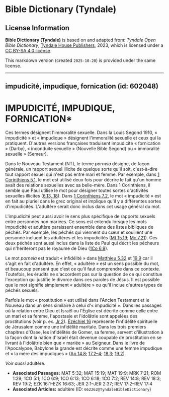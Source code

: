 # Bible Dictionary (Tyndale)

## License Information

**Bible Dictionary (Tyndale)** is based on and adapted from: _Tyndale Open Bible Dictionary_, [Tyndale House Publishers](https://tyndaleopenresources.com/), 2023, which is licensed under a [CC BY-SA 4.0 license](https://creativecommons.org/licenses/by-sa/4.0/legalcode.en).

This markdown version (created `2025-10-20`) is provided under the same license.



--------------------------------

## impudicité, impudique, fornication (id: 602048)

IMPUDICITÉ, IMPUDIQUE, FORNICATION\*
====================================

Ces termes désignent l'immoralité sexuelle. Dans la Louis Segond 1910, « impudicité » et « impudique » désignent l'immoralité sexuelle et ceux qui la pratiquent. D'autres versions françaises traduisent impudicité « fornication » (Darby), « inconduite sexuelle » (Nouvelle Bible Segond) ou « immoralité sexuelle » (Semeur). 

Dans le Nouveau Testament (NT), le terme *porneia* désigne, de façon générale, un rapport sexuel illicite de quelque sorte qu'il soit, c'est\-à\-dire tout rapport sexuel qui n'est pas entre mari et femme. Par exemple, dans [1 Corinthiens 5\.1](https://ref.ly/1Cor5:1), le mot est utilisé deux fois pour décrire le fait qu'un homme avait des relations sexuelles avec sa belle\-mère. Dans 1 Corinthiens, il semble que Paul utilise le mot pour désigner toutes sortes d'activités sexuelles illicites ([6\.13, 18](https://ref.ly/1Cor6:13,1Cor6:18)). Dans [1 Corinthiens 7\.2](https://ref.ly/1Cor7:2), le mot « impudicité » est en fait au pluriel dans le grec original et implique qu'il y a différentes sortes d'impudicités. L'adultère serait donc inclus dans cet usage général du mot.

L'impudicité peut aussi avoir le sens plus spécifique de rapports sexuels entre personnes non mariées. Ce sens est entendu lorsque les mots impudicité et adultère paraissent ensemble dans des listes bibliques de péchés. Par exemple, les péchés qui viennent du cœur et souillent une personne incluent les adultères et les impudicités ([Mt 15\.19](https://ref.ly/Matt15:19); [Mc 7\.21](https://ref.ly/Mark7:21)). Ces deux péchés sont aussi inclus dans la liste de Paul qui décrit les pécheurs qui n'hériteront pas le royaume de Dieu ([1Co 6\.9](https://ref.ly/1Cor6:9)).

Le mot *porneia* est traduit « infidélité » dans [Matthieu 5\.32](https://ref.ly/Matt5:32) et [19\.9](https://ref.ly/Matt19:9) car il s'agit en fait d'adultère. En effet, « adultère » est un sens possible du mot, et beaucoup pensent que c'est ce qu'il faut comprendre dans ce contexte. Toutefois, les érudits ne s'accordent pas sur la question de ce qui constitue l'exception qui justifie le divorce dans ces paroles de Jésus. Il est possible que le mot signifie simplement « adultère » ou qu'il inclue d'autres types de péchés sexuels.

Parfois le mot « prostitution » est utilisé dans l'Ancien Testament et le Nouveau dans un sens similaire à celui d'« impudicité ». Dans les passages où la relation entre Dieu et Israël ou l'Église est décrite comme celle entre un mari et sa femme, l'apostasie et l'idolâtrie sont appelées des prostitutions (voir p. ex. [Jr 2](https://ref.ly/Jer2:1-Jer2:37)). [Ézéchiel 16](https://ref.ly/Ezek16:1-Ezek16:63) représente l'infidélité spirituelle de Jérusalem comme une infidélité maritale. Dans les trois premiers chapitres d'Osée, les infidélités de Gomer, sa femme, servent d'illustration à la façon dont la nation d'Israël était devenue coupable de prostitution en se livrant à l'idolâtrie bien que « mariée » au Seigneur. Dans le livre de l'Apocalypse, Babylone la grande est décrite comme une femme impudique et « la mère des impudiques » ([Ap 14\.8](https://ref.ly/Rev14:8); [17\.2–4](https://ref.ly/Rev17:2-Rev17:4); [18\.3](https://ref.ly/Rev18:3); [19\.2](https://ref.ly/Rev19:2)).

*Voir aussi* adultère.

* **Associated Passages:** MAT 5:32; MAT 15:19; MAT 19:9; MRK 7:21; ROM 1:29; 1CO 5:1; 1CO 6:9; 1CO 6:13; 1CO 6:18; 1CO 7:2; REV 14:8; REV 18:3; REV 19:2; EZK 16:1–EZK 16:63; JER 2:1–JER 2:37; REV 17:2–REV 17:4
* **Associated Articles:** adultère (ID: `662262@TyndaleBibleDictionary`)

